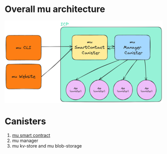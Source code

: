 # Overall mu architecture
![mu overall architecture](https://raw.githubusercontent.com/muprotocol/mu-icp/main/architecture.png)

# Canisters
1. [mu smart contract](https://github.com/muprotocol/mu-icp/tree/main/src/mu_smart_contract/)
2. mu manager
3. mu kv-store and mu blob-storage
